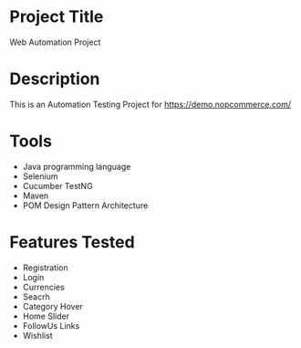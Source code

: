 # Project Title
Web Automation Project


# Description
This is an Automation Testing Project for https://demo.nopcommerce.com/

# Tools
* Java programming language
* Selenium
* Cucumber TestNG
* Maven 
* POM Design Pattern Architecture

# Features Tested
* Registration
* Login
* Currencies
* Seacrh 
* Category Hover
* Home Slider
* FollowUs Links
* Wishlist


